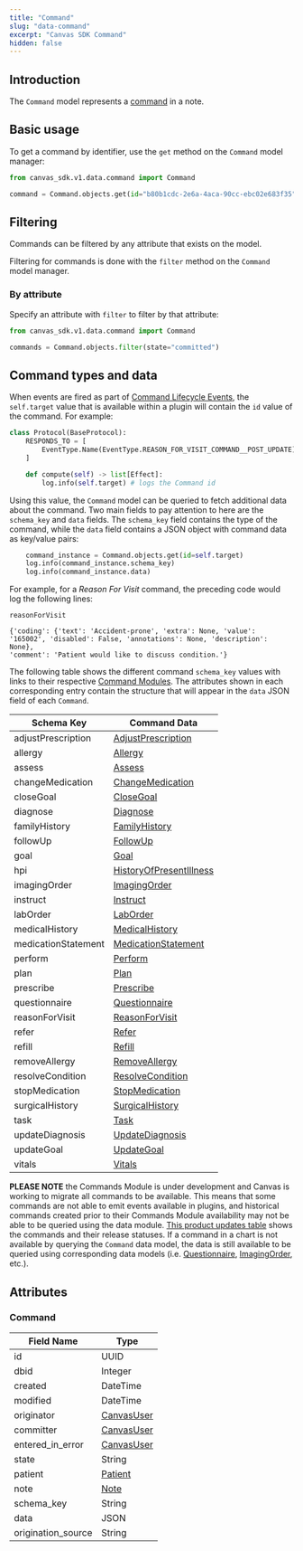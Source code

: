 ```yaml
---
title: "Command"
slug: "data-command"
excerpt: "Canvas SDK Command"
hidden: false
---
```


## Introduction

The `Command` model represents a [command](/sdk/commands/) in a note.

## Basic usage

To get a command by identifier, use the `get` method on the `Command` model manager:

```python
from canvas_sdk.v1.data.command import Command

command = Command.objects.get(id="b80b1cdc-2e6a-4aca-90cc-ebc02e683f35")
```

## Filtering

Commands can be filtered by any attribute that exists on the model.

Filtering for commands is done with the `filter` method on the `Command` model manager.

### By attribute

Specify an attribute with `filter` to filter by that attribute:

```python
from canvas_sdk.v1.data.command import Command

commands = Command.objects.filter(state="committed")
```

## Command types and data

When events are fired as part of [Command Lifecycle Events](/sdk/events/#command-lifecycle-events), the `self.target` value that is available within a plugin will contain the `id` value of the command. For example:

```python
class Protocol(BaseProtocol):
    RESPONDS_TO = [
        EventType.Name(EventType.REASON_FOR_VISIT_COMMAND__POST_UPDATE),
    ]

    def compute(self) -> list[Effect]:
        log.info(self.target) # logs the Command id
```

Using this value, the `Command` model can be queried to fetch additional data about the command. Two main fields to pay attention to here are the `schema_key` and `data` fields. The `schema_key` field contains the type of the command, while the `data` field contains a JSON object with command data as key/value pairs:

```python
    command_instance = Command.objects.get(id=self.target)
    log.info(command_instance.schema_key)
    log.info(command_instance.data)
```

For example, for a _Reason For Visit_ command, the preceding code would log the following lines:

```
reasonForVisit

{'coding': {'text': 'Accident-prone', 'extra': None, 'value': '165002', 'disabled': False, 'annotations': None, 'description': None},
'comment': 'Patient would like to discuss condition.'}
```

The following table shows the different command `schema_key` values with links to their respective [Command Modules](/sdk/commands). The attributes shown in each corresponding entry contain the structure that will appear in the `data` JSON field of each `Command`.

| Schema Key          | Command Data                                                     |
|---------------------|------------------------------------------------------------------|
| adjustPrescription  | [AdjustPrescription](/sdk/commands/#adjustprescription)          |
| allergy             | [Allergy](/sdk/commands/#allergy)                                |
| assess              | [Assess](/sdk/commands/#assess)                                  |
| changeMedication    | [ChangeMedication](/sdk/commands/#changemedication)              |
| closeGoal           | [CloseGoal](/sdk/commands/#closegoal)                            |
| diagnose            | [Diagnose](/sdk/commands/#diagnose)                              |
| familyHistory       | [FamilyHistory](/sdk/commands/#familyhistory)                    |
| followUp            | [FollowUp](/sdk/commands/#followUp)                              |
| goal                | [Goal](/sdk/commands/#goal)                                      |
| hpi                 | [HistoryOfPresentIllness](/sdk/commands/#historyofpresentillness) |
| imagingOrder        | [ImagingOrder](/sdk/commands/#imagingorder)                      |
| instruct            | [Instruct](/sdk/commands/#instruct)                              |
| labOrder            | [LabOrder](/sdk/commands/#laborder)                              |
| medicalHistory      | [MedicalHistory](/sdk/commands/#medicalhistory)                  |
| medicationStatement | [MedicationStatement](/sdk/commands/#medicationstatement)        |
| perform             | [Perform](/sdk/commands/#perform)                                |
| plan                | [Plan](/sdk/commands/#plan)                                      |
| prescribe           | [Prescribe](/sdk/commands/#prescribe)                            |
| questionnaire       | [Questionnaire](/sdk/commands/#questionnaire)                    |
| reasonForVisit      | [ReasonForVisit](/sdk/commands/#reasonforvisit)                  |
| refer               | [Refer](/sdk/commands/#refer)                                    |
| refill              | [Refill](/sdk/commands/#refill)                                  |
| removeAllergy       | [RemoveAllergy](/sdk/commands/#removeallergy)                    |
| resolveCondition    | [ResolveCondition](/sdk/commands/#resolvecondition)              |
| stopMedication      | [StopMedication](/sdk/commands/#stopmedication)                  |
| surgicalHistory     | [SurgicalHistory](/sdk/commands/#surgicalhistory)                |
| task                | [Task](/sdk/commands/#task)                                      |
| updateDiagnosis     | [UpdateDiagnosis](/sdk/commands/#updatediagnosis)                |
| updateGoal          | [UpdateGoal](/sdk/commands/#updategoal)                          |
| vitals              | [Vitals](/sdk/commands/#vitals)                                  |

__PLEASE NOTE__ the Commands Module is under development and Canvas is working to migrate all commands to be available. This means that some commands are not able to emit events available in plugins, and historical commands created prior to their Commands Module availability may not be able to be queried using the data module. [This product updates table](/product-updates/commands-module/) shows the commands and their release statuses.  If a command in a chart is not available by querying the `Command` data model, the data is still available to be queried using corresponding data models (i.e. [Questionnaire](/sdk/data-questionnaire/), [ImagingOrder](/sdk/data-imaging/), etc.).

## Attributes

### Command

| Field Name         | Type                                  |
|--------------------|---------------------------------------|
| id                 | UUID                                  |
| dbid               | Integer                               |
| created            | DateTime                              |
| modified           | DateTime                              |
| originator         | [CanvasUser](/sdk/data-canvasuser)    |
| committer          | [CanvasUser](/sdk/data-canvasuser)    |
| entered_in_error   | [CanvasUser](/sdk/data-canvasuser)    |
| state              | String                                |
| patient            | [Patient](/sdk/data-patient/#patient) |
| note               | [Note](/sdk/data-note/#note)          |
| schema_key         | String                                |
| data               | JSON                                  |
| origination_source | String                                |

<br/>
<br/>
<br/>
